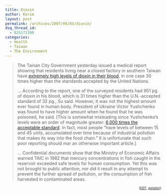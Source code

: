 ```yaml
---
title: Dioxin
author: Kerim
layout: post
permalink: /archives/2007/04/03/dioxin/
dsq_thread_id:
  - 825171399
categories:
  - Health
  - Taiwan
  - The Environment
---
```

> The Tainan City Government yesterday issued a medical report showing that residents living near a closed factory in southern Taiwan have <a href="http://www.taiwannews.com.tw/etn/news_content.php?id=422803" onclick="_gaq.push(['_trackEvent', 'outbound-article', 'http://www.taiwannews.com.tw/etn/news_content.php?id=422803', 'extremely high levels of dioxin in their blood']);" >extremely high levels of dioxin in their blood</a>, in one case 30 times higher than the standards accepted by the United Nations.
> 
> &#8230; According to the report, one of the surveyed residents had 951 pg. of dioxin in his blood, which is 31 times higher than the U.N.-accepted standard of 32 pg., Su said. However, it was not the highest amount ever found in human body. President of Ukraine Victor Yushchenko was found to have higher amount when he found that he was poisoned, he said. [This is somewhat misleading since Yushchenko&#8217;s levels were an order of magnitude greater: <a href="http://www.cbc.ca/world/story/2004/12/15/yushchenko-dioxin041215.html" onclick="_gaq.push(['_trackEvent', 'outbound-article', 'http://www.cbc.ca/world/story/2004/12/15/yushchenko-dioxin041215.html', '6,000 times the acceptable standard']);" >6,000 times the acceptable standard</a>. In fact, most people &#8220;have levels of between 15 and 45 units, accumulated over time because of industrial pollution that makes its way into the food chain.&#8221; It is unfortunate that such poor reporting should mar an otherwise important article.] 
> 
> &#8230; Confidential documents show that the Ministry of Economic Affairs warned TAIC in 1982 that mercury concentrations in fish caught in the reservoir exceeded safe levels for human consumption. Yet this was not brought to public attention, nor did it result in any attempt to prevent the further spread of pollution, or the consumption of fish harvested in contaminated areas.</blockquote> 
> 
> <!-- technorati tags start -->
> 
> <div style="text-align:right;">
>   <span style="font-size:x-small;">{<a href="http://www.technorati.com/tag/DDT" onclick="_gaq.push(['_trackEvent', 'outbound-article', 'http://www.technorati.com/tag/DDT', 'DDT']);"  rel="tag">DDT</a>, <a href="http://www.technorati.com/tag/polution" onclick="_gaq.push(['_trackEvent', 'outbound-article', 'http://www.technorati.com/tag/polution', 'polution']);"  rel="tag">polution</a>}</span>

> 
> <!-- technorati tags end -->
> 
> <div id="themify_builder_content-2602" class="themify_builder_content themify_builder themify_builder_front">
>

> 
>